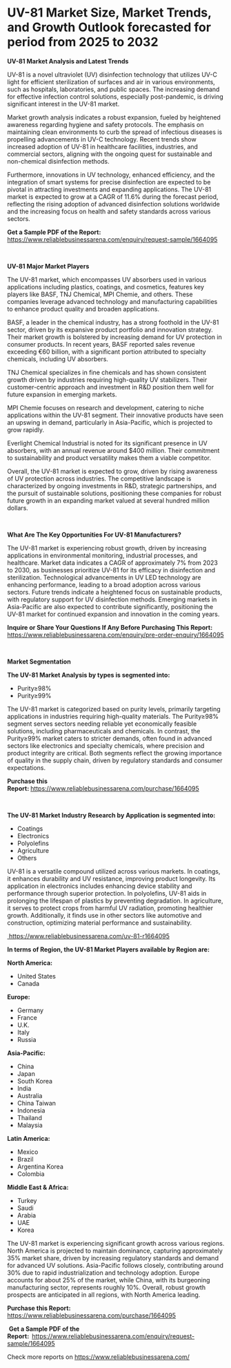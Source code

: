 <p><h1>UV-81 Market Size, Market Trends, and Growth Outlook forecasted for period from 2025 to 2032</h1></p><p><strong>UV-81 Market Analysis and Latest Trends</strong></p>
<p><p>UV-81 is a novel ultraviolet (UV) disinfection technology that utilizes UV-C light for efficient sterilization of surfaces and air in various environments, such as hospitals, laboratories, and public spaces. The increasing demand for effective infection control solutions, especially post-pandemic, is driving significant interest in the UV-81 market. </p><p>Market growth analysis indicates a robust expansion, fueled by heightened awareness regarding hygiene and safety protocols. The emphasis on maintaining clean environments to curb the spread of infectious diseases is propelling advancements in UV-C technology. Recent trends show increased adoption of UV-81 in healthcare facilities, industries, and commercial sectors, aligning with the ongoing quest for sustainable and non-chemical disinfection methods.</p><p>Furthermore, innovations in UV technology, enhanced efficiency, and the integration of smart systems for precise disinfection are expected to be pivotal in attracting investments and expanding applications. The UV-81 market is expected to grow at a CAGR of 11.6% during the forecast period, reflecting the rising adoption of advanced disinfection solutions worldwide and the increasing focus on health and safety standards across various sectors.</p></p>
<p><strong>Get a Sample PDF of the Report:&nbsp;</strong> <a href="https://www.reliablebusinessarena.com/enquiry/request-sample/1664095?utm_campaign=2987&utm_medium=2&utm_source=Github&utm_content=ia&utm_term=23032025&utm_id=uv-81">https://www.reliablebusinessarena.com/enquiry/request-sample/1664095</a></p>
<p>&nbsp;</p>
<p><strong>UV-81 Major Market Players</strong></p>
<p><p>The UV-81 market, which encompasses UV absorbers used in various applications including plastics, coatings, and cosmetics, features key players like BASF, TNJ Chemical, MPI Chemie, and others. These companies leverage advanced technology and manufacturing capabilities to enhance product quality and broaden applications.</p><p>BASF, a leader in the chemical industry, has a strong foothold in the UV-81 sector, driven by its expansive product portfolio and innovation strategy. Their market growth is bolstered by increasing demand for UV protection in consumer products. In recent years, BASF reported sales revenue exceeding €60 billion, with a significant portion attributed to specialty chemicals, including UV absorbers.</p><p>TNJ Chemical specializes in fine chemicals and has shown consistent growth driven by industries requiring high-quality UV stabilizers. Their customer-centric approach and investment in R&D position them well for future expansion in emerging markets.</p><p>MPI Chemie focuses on research and development, catering to niche applications within the UV-81 segment. Their innovative products have seen an upswing in demand, particularly in Asia-Pacific, which is projected to grow rapidly.</p><p>Everlight Chemical Industrial is noted for its significant presence in UV absorbers, with an annual revenue around $400 million. Their commitment to sustainability and product versatility makes them a viable competitor.</p><p>Overall, the UV-81 market is expected to grow, driven by rising awareness of UV protection across industries. The competitive landscape is characterized by ongoing investments in R&D, strategic partnerships, and the pursuit of sustainable solutions, positioning these companies for robust future growth in an expanding market valued at several hundred million dollars.</p></p>
<p>&nbsp;</p>
<p><strong>What Are The Key Opportunities For UV-81 Manufacturers?</strong></p>
<p><p>The UV-81 market is experiencing robust growth, driven by increasing applications in environmental monitoring, industrial processes, and healthcare. Market data indicates a CAGR of approximately 7% from 2023 to 2030, as businesses prioritize UV-81 for its efficacy in disinfection and sterilization. Technological advancements in UV LED technology are enhancing performance, leading to a broad adoption across various sectors. Future trends indicate a heightened focus on sustainable products, with regulatory support for UV disinfection methods. Emerging markets in Asia-Pacific are also expected to contribute significantly, positioning the UV-81 market for continued expansion and innovation in the coming years.</p></p>
<p><strong>Inquire or Share Your Questions If Any Before Purchasing This Report:</strong> <a href="https://www.reliablebusinessarena.com/enquiry/pre-order-enquiry/1664095?utm_campaign=2987&utm_medium=2&utm_source=Github&utm_content=ia&utm_term=23032025&utm_id=uv-81">https://www.reliablebusinessarena.com/enquiry/pre-order-enquiry/1664095</a></p>
<p>&nbsp;</p>
<p><strong>Market Segmentation</strong></p>
<p><strong>The UV-81 Market Analysis by types is segmented into:</strong></p>
<p><ul><li>Purity≥98%</li><li>Purity≥99%</li></ul></p>
<p><p>The UV-81 market is categorized based on purity levels, primarily targeting applications in industries requiring high-quality materials. The Purity≥98% segment serves sectors needing reliable yet economically feasible solutions, including pharmaceuticals and chemicals. In contrast, the Purity≥99% market caters to stricter demands, often found in advanced sectors like electronics and specialty chemicals, where precision and product integrity are critical. Both segments reflect the growing importance of quality in the supply chain, driven by regulatory standards and consumer expectations.</p></p>
<p><strong>Purchase this Report:&nbsp;</strong><a href="https://www.reliablebusinessarena.com/purchase/1664095?utm_campaign=2987&utm_medium=2&utm_source=Github&utm_content=ia&utm_term=23032025&utm_id=uv-81">https://www.reliablebusinessarena.com/purchase/1664095</a></p>
<p>&nbsp;</p>
<p><strong>The UV-81 Market Industry Research by Application is segmented into:</strong></p>
<p><ul><li>Coatings</li><li>Electronics</li><li>Polyolefins</li><li>Agriculture</li><li>Others</li></ul></p>
<p><p>UV-81 is a versatile compound utilized across various markets. In coatings, it enhances durability and UV resistance, improving product longevity. Its application in electronics includes enhancing device stability and performance through superior protection. In polyolefins, UV-81 aids in prolonging the lifespan of plastics by preventing degradation. In agriculture, it serves to protect crops from harmful UV radiation, promoting healthier growth. Additionally, it finds use in other sectors like automotive and construction, optimizing material performance and sustainability.</p></p>
<p><a href="https://www.reliablebusinessarena.com/uv-81-r1664095?utm_campaign=2987&utm_medium=2&utm_source=Github&utm_content=ia&utm_term=23032025&utm_id=uv-81">&nbsp;https://www.reliablebusinessarena.com/uv-81-r1664095</a></p>
<p><strong>In terms of Region, the UV-81 Market Players available by Region are:</strong></p>
<p>
    <p> <strong> North America: </strong>
        <ul>
            <li>United States</li>
            <li>Canada</li>
        </ul>
        </p> 
    <p> <strong> Europe: </strong>
        <ul>
            <li>Germany</li>
            <li>France</li>
            <li>U.K.</li>
            <li>Italy</li>
            <li>Russia</li>
        </ul>
        </p> 
    <p> <strong> Asia-Pacific: </strong>
        <ul>
            <li>China</li>
            <li>Japan</li>
            <li>South Korea</li>
            <li>India</li>
            <li>Australia</li>
            <li>China Taiwan</li>
            <li>Indonesia</li>
            <li>Thailand</li>
            <li>Malaysia</li>
        </ul>
        </p> 
    <p> <strong> Latin America: </strong>
        <ul>
            <li>Mexico</li>
            <li>Brazil</li>
            <li>Argentina Korea</li>
            <li>Colombia</li>
        </ul>
        </p> 
    <p> <strong> Middle East & Africa: </strong>
        <ul>
            <li>Turkey</li>
            <li>Saudi</li>
            <li>Arabia</li>
            <li>UAE</li>
            <li>Korea</li>
        </ul>
    </p>
    </p>
<p><p>The UV-81 market is experiencing significant growth across various regions. North America is projected to maintain dominance, capturing approximately 35% market share, driven by increasing regulatory standards and demand for advanced UV solutions. Asia-Pacific follows closely, contributing around 30% due to rapid industrialization and technology adoption. Europe accounts for about 25% of the market, while China, with its burgeoning manufacturing sector, represents roughly 10%. Overall, robust growth prospects are anticipated in all regions, with North America leading.</p></p>
<p><strong>Purchase this Report: </strong><a href="https://www.reliablebusinessarena.com/purchase/1664095?utm_campaign=2987&utm_medium=2&utm_source=Github&utm_content=ia&utm_term=23032025&utm_id=uv-81">https://www.reliablebusinessarena.com/purchase/1664095</a></p>
<p>&nbsp;<strong>Get a Sample PDF of the Report:&nbsp;&nbsp;</strong><a href="https://www.reliablebusinessarena.com/enquiry/request-sample/1664095?utm_campaign=2987&utm_medium=2&utm_source=Github&utm_content=ia&utm_term=23032025&utm_id=uv-81">https://www.reliablebusinessarena.com/enquiry/request-sample/1664095</a></p>
<p><strong></strong></p>
<p>Check more reports on <a href="https://www.reliablebusinessarena.com/?utm_campaign=2987&utm_medium=2&utm_source=Github&utm_content=ia&utm_term=23032025&utm_id=uv-81">https://www.reliablebusinessarena.com/</a></p>